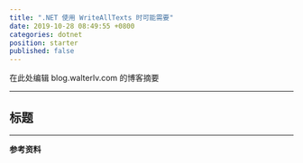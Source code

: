 ```yaml
---
title: ".NET 使用 WriteAllTexts 时可能需要"
date: 2019-10-28 08:49:55 +0800
categories: dotnet
position: starter
published: false
---
```


在此处编辑 blog.walterlv.com 的博客摘要

---

<div id="toc"></div>

## 标题

---

**参考资料**